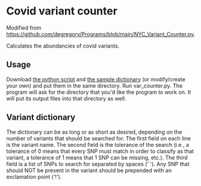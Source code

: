 # Covid variant counter
Modified from https://github.com/degregory/Programs/blob/main/NYC_Variant_Counter.py.

Calculates the abundancies of covid variants.

## Usage 
Download [the python script](https://github.com/istaves/covid-variant-counter/releases/download/release/var_counter.py) and [the sample dictionary](https://github.com/istaves/covid-variant-counter/releases/download/release/dictionary.csv) (or modify/create your own) and put them in the same directory.
Run var_counter.py. The program will ask for the directory that you'd like the program to work on. It will put its output files into that directory as well.

## Variant dictionary
The dictionary can be as long or as short as desired, depending on the number of variants that should be searched for. The first field on each line is the variant name. The second field is the tolerance of the search (i.e., a tolerance of 0 means that every SNP must match in order to classify as that variant, a tolerance of 1 means that 1 SNP can be missing, etc.). The third field is a list of SNPs to search for separated by spaces (' '). Any SNP that should NOT be present in the variant should be prepended with an exclamation point ('!').
